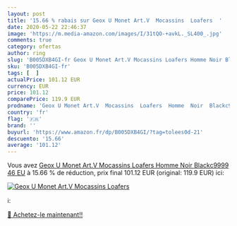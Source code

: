 ```yaml
---
layout: post
title: '15.66 % rabais sur Geox U Monet Art.V  Mocassins  Loafers  '
date: 2020-05-22 22:46:37
image: 'https://m.media-amazon.com/images/I/31tQO-+avkL._SL400_.jpg'
comments: true
category: ofertas
author: ring
slug: 'B005DXB4GI-fr Geox U Monet Art.V Mocassins Loafers Homme Noir Blackc9999...'
sku: 'B005DXB4GI-fr'
tags: [  ]
actualPrice: 101.12 EUR
currency: EUR
price: 101.12
comparePrice: 119.9 EUR
prodname: 'Geox U Monet Art.V  Mocassins  Loafers  Homme  Noir  Blackc9999   46 EU'
country: 'fr'
flag: '🇫🇷'
brand: ''
buyurl: 'https://www.amazon.fr/dp/B005DXB4GI/?tag=tolees0d-21'
descuento: '15.66'
average: '101.12'
---
```


Vous avez [Geox U Monet Art.V  Mocassins  Loafers  Homme  Noir  Blackc9999   46 EU](https://www.amazon.fr/dp/B005DXB4GI/?tag=tolees0d-21)  à  15.66 % de réduction, prix final  101.12 EUR (original: 119.9 EUR) ici:

[![Geox U Monet Art.V  Mocassins  Loafers  ](https://m.media-amazon.com/images/I/31tQO-+avkL._SL400_.jpg)](https://www.amazon.fr/dp/B005DXB4GI/?tag=tolees0d-21)

ℹ️:


[🛒 Achetez-le maintenant!!](https://www.amazon.fr/dp/B005DXB4GI/?tag=tolees0d-21)
